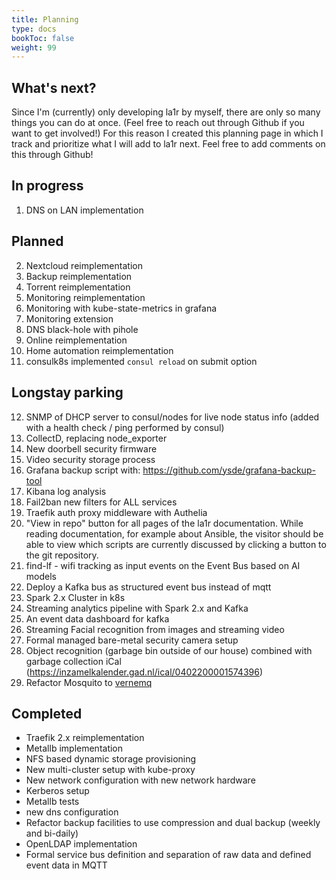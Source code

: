 ```yaml
---
title: Planning
type: docs
bookToc: false
weight: 99
---
```

## What's next?
Since I'm (currently) only developing la1r by myself, there are only so many things you can do at once. 
(Feel free to reach out through Github if you want to get involved!)
For this reason I created this planning page in which I track and prioritize what I will add to la1r next.
Feel free to add comments on this through Github!

## In progress
1.  DNS on LAN implementation

## Planned
2. Nextcloud reimplementation
3. Backup reimplementation
4. Torrent reimplementation
5. Monitoring reimplementation
6. Monitoring with kube-state-metrics in grafana
7. Monitoring extension
8.  DNS black-hole with pihole
9.  Online reimplementation
10. Home automation reimplementation
11. consulk8s implemented ```consul reload``` on submit option

## Longstay parking
12. SNMP of DHCP server to consul/nodes for live node status info (added with a health check / ping performed by consul)
13. CollectD, replacing node_exporter
14. New doorbell security firmware
15. Video security storage process   
16. Grafana backup script with: https://github.com/ysde/grafana-backup-tool
17. Kibana log analysis
18. Fail2ban new filters for ALL services
19. Traefik auth proxy middleware with Authelia
20. "View in repo" button for all pages of the la1r documentation. While reading documentation, for example about Ansible, the visitor should be able to view which scripts are currently discussed by clicking a button to the git repository.
21. find-lf - wifi tracking as input events on the Event Bus based on AI models
22. Deploy a Kafka bus as structured event bus instead of mqtt
23. Spark 2.x Cluster in k8s
24. Streaming analytics pipeline with Spark 2.x and Kafka
25. An event data dashboard for kafka
26. Streaming Facial recognition from images and streaming video
27. Formal managed bare-metal security camera setup
28. Object recognition (garbage bin outside of our house) combined with garbage collection iCal (https://inzamelkalender.gad.nl/ical/0402200001574396)
29. Refactor Mosquito to [vernemq](https://vernemq.com/) 

## Completed
* Traefik 2.x reimplementation
* Metallb implementation
* NFS based dynamic storage provisioning
* New multi-cluster setup with kube-proxy
* New network configuration with new network hardware
* Kerberos setup
* Metallb tests
* new dns configuration
* Refactor backup facilities to use compression and dual backup (weekly and bi-daily)
* OpenLDAP implementation
* Formal service bus definition and separation of raw data and defined event data in MQTT
